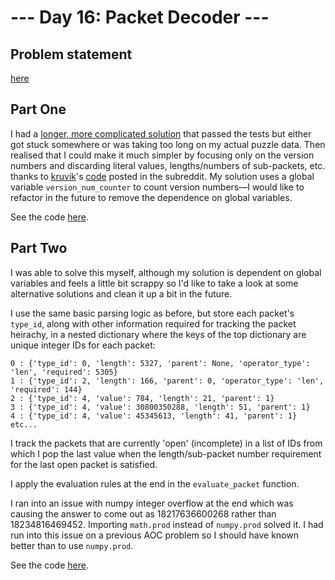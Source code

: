 # --- Day 16: Packet Decoder ---

## Problem statement

[here](https://adventofcode.com/2021/day/16)

## Part One

I had a [longer, more complicated solution](solution-part-one-old.py) that passed the tests but either got stuck somewhere or was taking too long on my actual puzzle data. Then realised that I could make it much simpler by focusing only on the version numbers and discarding literal values, lengths/numbers of sub-packets, etc. thanks to [kruvik](https://www.reddit.com/user/kruvik/)'s [code](https://www.reddit.com/user/kruvik/) posted in the subreddit. My solution uses a global variable `version_num_counter` to count version numbers—I would like to refactor in the future to remove the dependence on global variables.

See the code [here](solutions/solution-part-one.py).

## Part Two

I was able to solve this myself, although my solution is dependent on global variables and feels a little bit scrappy so I'd like to take a look at some alternative solutions and clean it up a bit in the future.

I use the same basic parsing logic as before, but store each packet's `type_id`, along with other information required for tracking the packet heirachy, in a nested dictionary where the keys of the top dictionary are unique integer IDs for each packet:

```
0 : {'type_id': 0, 'length': 5327, 'parent': None, 'operator_type': 'len', 'required': 5305}
1 : {'type_id': 2, 'length': 166, 'parent': 0, 'operator_type': 'len', 'required': 144}
2 : {'type_id': 4, 'value': 784, 'length': 21, 'parent': 1}
3 : {'type_id': 4, 'value': 30800350288, 'length': 51, 'parent': 1}
4 : {'type_id': 4, 'value': 45345613, 'length': 41, 'parent': 1}
etc...
```

I track the packets that are currently 'open' (incomplete) in a list of IDs from which I pop the last value when the length/sub-packet number requirement for the last open packet is satisfied.

I apply the evaluation rules at the end in the `evaluate_packet` function.

I ran into an issue with numpy integer overflow at the end which was causing the answer to come out as 18217636600268 rather than 18234816469452. Importing `math.prod` instead of `numpy.prod` solved it. I had run into this issue on a previous AOC problem so I should have known better than to use `numpy.prod`.

See the code [here](solutions/solution-part-two.py).
